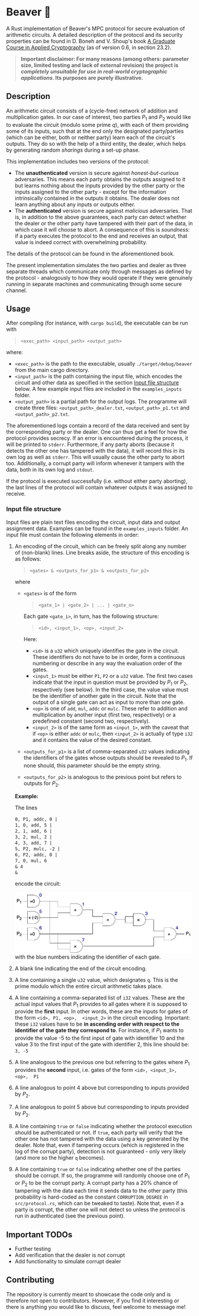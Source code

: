 
# Beaver :beaver:

A Rust implementation of Beaver's MPC protocol for secure evaluation of arithmetic circuits. A detailed description of the protocol and its security properties can be found in D. Boneh and V. Shoup's book [A Graduate Course in Applied Cryptography](http://toc.cryptobook.us) (as of version 0.6, in section 23.2).

> **Important disclaimer: For many reasons (among others: parameter size, limited testing and lack of external revision) the project is *completely unsuitable for use in real-world cryptographic applications*. Its purposes are purely illustrative.**

## Description

An arithmetic circuit consists of a (cycle-free) network of addition and multiplication gates.
In our case of interest, two parties $P_1$ and $P_2$ would like to evaluate the circuit (modulo some prime $q$), with each of them providing some of its inputs, such that at the end only the designated party/parties (which can be either, both or neither party) learn each of the circuit's outputs.
They do so with the help of a third entity, the dealer, which helps by generating random *sharings* during a set-up phase.

This implementation includes two versions of the protocol:
- The **unauthenticated** version is secure against *honest-but-curious* adversaries. 
This means each party obtains the outputs assigned to it but learns nothing about the inputs provided by the other party or the inputs assigned to the other party - except for the information intrinsically contained in the outputs it obtains.
The dealer does not learn anything about any inputs or outputs either.
- The **authenticated** version is secure against *malicious* adversaries.
That is, in addition to the above guarantees, each party can detect whether the dealer or the other party have tampered with their part of the data, in which case it will choose to abort.
A consequence of this is *soundness*: if a party executes the protocol to the end and receives an output, that value is indeed correct with overwhelming probability.

The details of the protocol can be found in the aforementioned book.

The present implementation simulates the two parties and dealer as three separate threads which communicate only through messages as defined by the protocol - analogously to how they would operate if they were genuinely running in separate machines and communicating through some secure channel.

## Usage

After compiling (for instance, with `cargo build`), the executable can be run with
> `<exec_path> <input_path> <output_path>`

where:
- `<exec_path>` is the path to the executable, usually `./target/debug/beaver` from the main cargo directory.
- `<input_path>` is the path containing the input file, which encodes the circuit and other data as specified in the section [Input file structure](#input-file-structure) below. A few example input files are included in the `examples_inputs` folder.
- `<output_path>` is a partial path for the output logs. The programme will create three files: `<output_path>_dealer.txt`, `<output_path>_p1.txt` and `<output_path>_p2.txt`.

The aforementioned logs contain a record of the data received and sent by the corresponding party or the dealer.
One can thus get a feel for how the protocol provides secrecy.
If an error is encountered during the process, it will be printed to `stderr`. Furthermore, if any party aborts (because it detects the other one has tampered with the data), it will record this in its own log as well as `stderr`. This will usually cause the other party to abort too. Additionally, a corrupt party will inform whenever it tampers with the data, both in its own log and `stdout`.

If the protocol is executed successfully (i.e. without either party aborting), the last lines of the protocol will contain whatever outputs it was assigned to receive.

### Input file structure

Input files are plain text files encoding the circuit, input data and output assignment data.
Examples can be found in the `examples_inputs` folder. An input file must contain the following elements in order:

1. An encoding of the circuit, which can be freely split along any number of (non-blank) lines. Line breaks aside, the structure of this encoding is as follows:
    > `<gates> & <outputs_for_p1> & <outputs_for_p2>`

    where
    * `<gates>` is of the form
        > `<gate_1> | <gate_2> | ... | <gate_n>`

        Each gate `<gate_i>`, in turn, has the following structure:
        > `<id>, <input_1>, <op>, <input_2>`

        Here:
        * `<id>` is a `u32` which uniquely identifies the gate in the circuit. These identifiers do not have to be in order, form a continuous numbering or describe in any way the evaluation order of the gates.
        * `<input_1>` must be either `P1`, `P2` or a `u32` value. The first two cases indicate that the input in question must be provided by $P_1$ or $P_2$, respectively (see below). In the third case, the value value must be the identifier of another gate in the circuit. Note that the output of a single gate can act as input to more than one gate.
        * `<op>` is one of `add`, `mul`, `addc` or `mulc`. These refer to addition and multiplication by another input (first two, respectively) or a predefined constant (second two, respectively).
        * `<input_2>` is of the same form as `<input_1>`, with the caveat that if `<op>` is either `addc` or `mulc`, then `<input_2>` is actually of type `i32` and it contains the value of the desired constant.
    
    * `<outputs_for_p1>` is a list of comma-separated `u32` values indicating the identifiers of the gates whose outputs should be revealed to $P_1$. If none should, this parameter should be the empty string.
    * `<outputs_for_p2>` is analogous to the previous point but refers to outputs for $P_2$.

    **Example:**

    The lines
    ```
    0, P1, addc, 0 |
    1, 0, add, 5 |
    2, 1, add, 6 |
    3, 2, mul, 2 |
    4, 3, add, 7 |
    5, P2, mulc, -2 |
    6, P2, addc, 0 |
    7, 0, mul, 6
    & 4
    &
    ```

    encode the circuit:

    ![Example circuit](./img/diagram_beaver_circuit.jpeg) with the blue numbers indicating the identifier of each gate.


2. A blank line indicating the end of the circuit encoding.

3. A line containing a single `u32` value, which designates `q`. This is the prime modulo which the entire circuit arithmetic takes place.

4. A line containing a comma-separated list of `i32` values. These are the actual input values that $P_1$ provides to all gates where it is supposed to provide the **first** input. In other words, these are the inputs for gates of the form `<id>, P1, <op>,  <input_2>` in the circuit encoding. Important: these `i32` values have to be **in ascending order with respect to the identifier of the gate they correspond to**. For instance, if $P_1$ wants to provide the value -5 to the first input of gate with identifier 10 and the value 3 to the first input of the gate with identifier 2, this line should be: `3, -5`

5. A line analogous to the previous one but referring to the gates where $P_1$ provides the **second** input, i.e. gates of the form `<id>, <input_1>, <op>,  P1`

6. A line analogous to point 4 above but corresponding to inputs provided by $P_2$.

7. A line analogous to point 5 above but corresponding to inputs provided by $P_2$.

8. A line containing `true` or `false` indicating whether the protocol execution should be authenticated or not. If `true`, each party will verify that the other one has not tampered with the data using a key generated by the dealer. Note that, even if tampering occurs (which is registered in the log of the corrupt party), detection is not guaranteed - only very likely (and more so the higher `q` becomes).

9. A line containing `true` or `false` indicating whether one of the parties should be corrupt. If so, the programme will randomly choose one of $P_1$ or $P_2$ to be the corrupt party. A corrupt party has a 20% chance of tampering with the data each time it sends data to the other party (this probability is hard-coded as the constant `CORRUPTION_DEGREE` in `src/protocol.rs`, which can be tweaked to taste). Note that, even if a party is corrupt, the other one will not detect so unless the protocol is run in authenticated (see the previous point).

## Important TODOs

- Further testing
- Add verification that the dealer is not corrupt
- Add functionality to simulate corrupt dealer

## Contributing
The repository is currently meant to showcase the code only and is therefore not open to contributors. However, if you find it interesting or there is anything you would like to discuss, feel welcome to message me!
